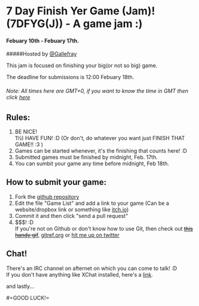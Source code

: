 # 7 Day Finish Yer Game (Jam)! (7DFYG(J)) - A game jam :) 
#### Febuary 10th - Febuary 17th. 
#####Hosted by [@Gallefray](https://www.twitter.com/Gallefray)
 
This jam is focused on finishing your big(or not so big) game. 

The deadline for submissions is 12:00 Febuary 18th.
 
###### Note: All times here are GMT+0, if you want to know the time in GMT then click [here](http://wwp.greenwichmeantime.com/) 

## Rules: 
1) BE NICE!  
1½) HAVE FUN! :D (Or don't, do whatever you want just FINISH THAT GAME!! :3 )  
2) Games can be started whenever, it's the finishing that counts here! :D  
3) Submitted games must be finished by midnight, Feb. 17th.  
4) You can sumbit your game any time before midnight, Feb 18th.

## How to submit your game:
1) Fork the [github repository](https://github.com/Gallefray/FinishYourGame-Jam)  
2) Edit the file "Game List" and add a link to your game (Can be a website/dropbox link or something like [itch.io](http://www.itch.io))  
3) Commit it and then click "send a pull request"  
4) $$$! :D  
If you're not on Github or don't know how to use Git, then check out <del>[this handy gif]()</del>, [gitref.org](http://www.gitref.org) or [hit me up on twitter](https://www.twitter.com/Gallefray)

## Chat!
There's an IRC channel on afternet on which you can come to talk! :D  
If you don't have anything like XChat installed, here's a [link](https://qwebirc.afternet.org/?channels=7DFYGJ&uio=MTE9MjI2dd).  

and lastly...

#=GOOD LUCK!=
